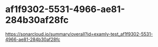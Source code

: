 # af1f9302-5531-4966-ae81-284b30af28fc
https://sonarcloud.io/summary/overall?id=examly-test_af1f9302-5531-4966-ae81-284b30af28fc
